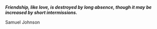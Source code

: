 _**Friendship, like love, is destroyed by long absence, though it may be increased by short intermissions.**_

Samuel Johnson